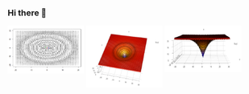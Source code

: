 ### Hi there 👋



<img src="https://github.com/xazip/xazip/blob/main/github_profile/Picture1.png" style="float: left; width: 30%; margin-right: 1%; margin-bottom: 0.5em;">
<img src="https://github.com/xazip/xazip/blob/main/github_profile/Picture2.png" style="float: left; width: 30%; margin-right: 1%; margin-bottom: 0.5em;">
<img src="https://github.com/xazip/xazip/blob/main/github_profile/Picture3.png" style="float: left; width: 30%; margin-right: 1%; margin-bottom: 0.5em;">
